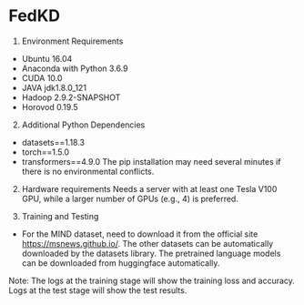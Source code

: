 # FedKD

1. Environment Requirements
* Ubuntu 16.04
* Anaconda with Python 3.6.9
* CUDA 10.0
* JAVA jdk1.8.0_121 
* Hadoop 2.9.2-SNAPSHOT
* Horovod 0.19.5

2. Additional Python Dependencies
* datasets==1.18.3
* torch==1.5.0
* transformers==4.9.0
The pip installation may need several minutes if there is no environmental conflicts.

2. Hardware requirements
Needs a server with at least one Tesla V100 GPU, while a larger number of GPUs (e.g., 4) is preferred.

3. Training and Testing
* For the MIND dataset, need to download it from the official site https://msnews.github.io/. The other datasets can be automatically downloaded by the datasets library. The pretrained language models can be downloaded from huggingface automatically.

Note: The logs at the training stage will show the training loss and accuracy. Logs at the test stage will show the test results. 

